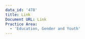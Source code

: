 ```yaml
---
data_id: '478'
title: Link
Document URL: Link
Practice Area:
  - 'Education, Gender and Youth'
---
```

